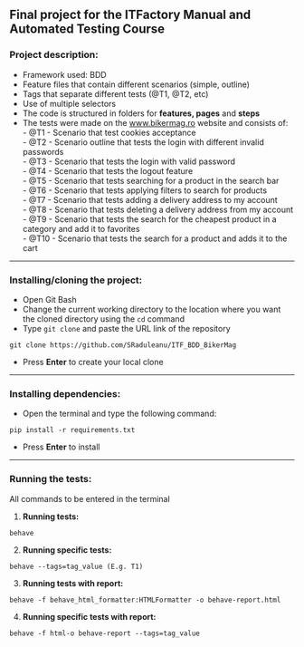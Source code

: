 ## Final project for the ITFactory Manual and Automated Testing Course

### Project description:
-   Framework used: BDD
-   Feature files that contain different scenarios (simple, outline)
-   Tags that separate different tests (@T1, @T2, etc)
-   Use of multiple selectors
-   The code is structured in folders for **features, pages** and **steps**
-   The tests were made on the www.bikermag.ro website and consists of:\
        - @T1 - Scenario that test cookies acceptance\
        - @T2 - Scenario outline that tests the login with different invalid passwords\
        - @T3 - Scenario that tests the login with valid password\
        - @T4 - Scenario that tests the logout feature\
        - @T5 - Scenario that tests searching for a product in the search bar\
        - @T6 - Scenario that tests applying filters to search for products\
        - @T7 - Scenario that tests adding a delivery address to my account\
        - @T8 - Scenario that tests deleting a delivery address from my account\
        - @T9 - Scenario that tests the search for the cheapest product in a category and add it to favorites\
        - @T10 - Scenario that tests the search for a product and adds it to the cart

---
### Installing/cloning the project:
* Open Git Bash
* Change the current working directory to the location where you want the cloned directory using the `cd` command
* Type `git clone` and paste the URL link of the repository
```
git clone https://github.com/SRaduleanu/ITF_BDD_BikerMag
```
* Press **Enter** to create your local clone
---
### Installing dependencies:
* Open the terminal and type the following command:
```
pip install -r requirements.txt
```
* Press **Enter** to install
---
### Running the tests:
All commands to be entered in the terminal
1. **Running tests:**
```
behave
```
2. **Running specific tests:**
```
behave --tags=tag_value (E.g. T1)
```
3. **Running tests with report:**
```
behave -f behave_html_formatter:HTMLFormatter -o behave-report.html
```
4. **Running specific tests with report:**
```
behave -f html-o behave-report --tags=tag_value
```